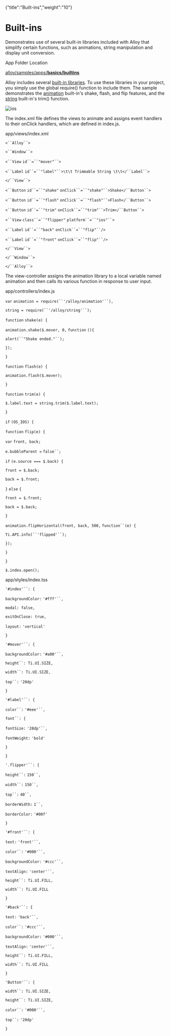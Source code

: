 {"title":"Built-ins","weight":"10"} 

# Built-ins

Demonstrates use of several built-in libraries included with Alloy that simplify certain functions, such as animations, string manipulation and display unit conversion.

App Folder Location

[alloy/samples/apps/**basics/builtins**](https://github.com/appcelerator/alloy/tree/master/samples/apps/basics/builtins)

Alloy includes several [built-in libraries](#!/api/Alloy.builtins). To use these libraries in your project, you simply use the global require() function to include them. The sample demonstrates the [animation](#!/api/Alloy.builtins.animation) built-in's shake, flash, and flip features, and the [string](#!/api/Alloy.builtins.string) built-in's trim() function.

![ios](/Images/appc/download/attachments/41845681/ios.png)

The index.xml file defines the views to animate and assigns event handlers to their onClick handlers, which are defined in index.js.

app/views/index.xml

`<``Alloy``>`

`<``Window``>`

`<``View`  `id``=``"mover"``>`

`<``Label`  `id``=``"label"``>\t\t Trimmable String \t\t</``Label``>`

`</``View``>`

`<``Button`  `id``=``"shake"`  `onClick``=``"shake"``>Shake</``Button``>`

`<``Button`  `id``=``"flash"`  `onClick``=``"flash"``>Flash</``Button``>`

`<``Button`  `id``=``"trim"`  `onClick``=``"trim"``>Trim</``Button``>`

`<``View`  `class``=``"flipper"`  `platform``=``"ios"``>`

`<``Label`  `id``=``"back"`  `onClick``=``"flip"``/>`

`<``Label`  `id``=``"front"`  `onClick``=``"flip"``/>`

`</``View``>`

`</``Window``>`

`</``Alloy``>`

The view-controller assigns the animation library to a local variable named animation and then calls its various function in response to user input.

app/controllers/index.js

`var` `animation = require(``'/alloy/animation'``),`

`string = require(``'/alloy/string'``);`

`function` `shake(e) {`

`animation.shake($.mover, 0,` `function` `(){`

`alert(``"Shake ended."``);`

`});`

`}`

`function` `flash(e) {`

`animation.flash($.mover);`

`}`

`function` `trim(e) {`

`$.label.text = string.trim($.label.text);`

`}`

`if` `(OS_IOS) {`

`function` `flip(e) {`

`var` `front, back;`

`e.bubbleParent =` `false``;`

`if` `(e.source === $.back) {`

`front = $.back;`

`back = $.front;`

`}` `else` `{`

`front = $.front;`

`back = $.back;`

`}`

`animation.flipHorizontal(front, back, 500,` `function``(e) {`

`Ti.API.info(``'flipped'``);`

`});`

`}`

`}`

`$.index.open();`

app/styles/index.tss

`'#index'``: {`

`backgroundColor:` `'#fff'``,`

`modal: false,`

`exitOnClose: true,`

`layout:` `'vertical'`

`}`

`'#mover'``: {`

`backgroundColor:` `'#a00'``,`

`height``: Ti.UI.SIZE,`

`width``: Ti.UI.SIZE,`

`top``:` `'20dp'`

`}`

`'#label'``: {`

`color``:` `'#eee'``,`

`font``: {`

`fontSize:` `'28dp'``,`

`fontWeight:` `'bold'`

`}`

`}`

`'.flipper'``: {`

`height``:` `150``,`

`width``:` `150``,`

`top``:` `40``,`

`borderWidth:` `1``,`

`borderColor:` `'#00f'`

`}`

`'#front'``: {`

`text:` `'front'``,`

`color``:` `'#000'``,`

`backgroundColor:` `'#ccc'``,`

`textAlign:` `'center'``,`

`height``: Ti.UI.FILL,`

`width``: Ti.UI.FILL`

`}`

`'#back'``: {`

`text:` `'back'``,`

`color``:` `'#ccc'``,`

`backgroundColor:` `'#000'``,`

`textAlign:` `'center'``,`

`height``: Ti.UI.FILL,`

`width``: Ti.UI.FILL`

`}`

`'Button'``: {`

`width``: Ti.UI.SIZE,`

`height``: Ti.UI.SIZE,`

`color``:` `'#000'``,`

`top``:` `'20dp'`

`}`